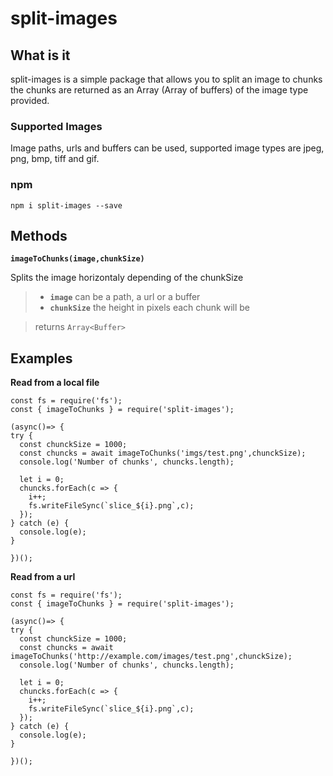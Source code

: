 # split-images

## What is it
split-images is a simple package that allows you to split an image to chunks 
the chunks are returned as an Array<Buffer> (Array of buffers) of the image type provided.

### Supported Images
Image paths, urls and buffers can be used, supported image types are jpeg, png, bmp, tiff and gif.

### npm
`npm i split-images --save`

## Methods
**`imageToChunks(image,chunkSize)`**

Splits the image horizontaly depending of the chunkSize

>* **`image`** can be a path, a url or a buffer
>* **`chunkSize`** the height in pixels each chunk will be 

> returns `Array<Buffer>` 

## Examples
**Read from a local file**
```
const fs = require('fs');
const { imageToChunks } = require('split-images');

(async()=> {
try {
  const chunckSize = 1000;
  const chuncks = await imageToChunks('imgs/test.png',chunckSize);
  console.log('Number of chunks', chuncks.length);

  let i = 0;
  chuncks.forEach(c => {
    i++;
    fs.writeFileSync(`slice_${i}.png`,c);
  });
} catch (e) {
  console.log(e);
}

})();
```
**Read from a url**
```
const fs = require('fs');
const { imageToChunks } = require('split-images');

(async()=> {
try {
  const chunckSize = 1000;
  const chuncks = await imageToChunks('http://example.com/images/test.png',chunckSize);
  console.log('Number of chunks', chuncks.length);

  let i = 0;
  chuncks.forEach(c => {
    i++;
    fs.writeFileSync(`slice_${i}.png`,c);
  });
} catch (e) {
  console.log(e);
}

})();
```
